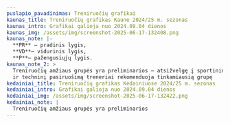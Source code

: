 ```yaml
---
puslapio_pavadinimas: Treniruočių grafikai
kaunas_title: Treniruočių grafikas Kaune 2024/25 m. sezonas
kaunas_intro: Grafikai galioja nuo 2024.09.04 dienos
kaunas_img: /assets/img/screenshot-2025-06-17-132408.png
kaunas_note: |-
  **PR** – pradinis lygis,
  **VD**– vidurinis lygis,
  **P**– pažengusiųjų lygis.
kaunas_note_2: >
  Treniruočių amžiaus grupės yra preliminarios – atsižvelgę į sportininko fizinį
  ir techninį pasiruošimą treneriai rekomenduoja tinkamiausią grupę
kedainiai_title: Treniruočių grafikas Kėdainiuose 2024/25 m. sezonas
kedainiai_intro: Grafikai galioja nuo 2024.09.04 dienos
kedainiai_img: /assets/img/screenshot-2025-06-17-132422.png
kedainiai_note: |
  Treniruočių amžiaus grupės yra preliminarios
---
```

